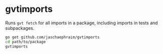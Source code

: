# gvtimports

Runs `gvt fetch` for all imports in a package, including imports in tests and subpackages.

```bash
go get github.com/jaschaephraim/gvtimports
cd path/to/package
gvtimports
```
